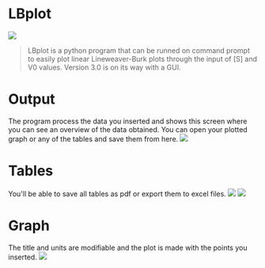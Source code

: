 # LBplot
![](https://i.imgur.com/3zeFgSl.png?1)
>LBplot is a python program that can be runned on command prompt to easily plot linear Lineweaver-Burk plots through the input of [S] and V0 values. Version 3.0 is on its way with a GUI.

# Output
The program process the data you inserted and shows this screen where you can see an overview of the data obtained. You  can open your plotted graph or any of the tables and save them from here.
![](https://i.imgur.com/zvXNAJp.png)

# Tables
You'll be able to save all tables as pdf or export them to excel files.
![](https://i.imgur.com/7WKVrEO.png)
![](https://i.imgur.com/eXx5DAk.png)

# Graph
The title and units are modifiable and the plot is made with the points you inserted.
![](https://i.imgur.com/7BUCjuJ.png)
